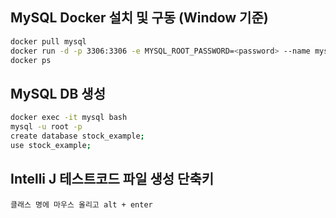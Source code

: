 ## MySQL Docker 설치 및 구동 (Window 기준)

```bash
docker pull mysql
docker run -d -p 3306:3306 -e MYSQL_ROOT_PASSWORD=<password> --name mysql mysql
docker ps 
```



## MySQL DB 생성

```BASH
docker exec -it mysql bash
mysql -u root -p
create database stock_example;
use stock_example;
```



## Intelli J 테스트코드 파일 생성 단축키

```
클래스 명에 마우스 올리고 alt + enter
```

